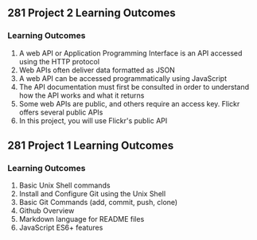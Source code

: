 ## 281 Project 2 Learning Outcomes
### Learning Outcomes
1. A web API or Application Programming Interface is an API accessed using the HTTP protocol
2. Web APIs often deliver data formatted as JSON
3. A web API can be accessed programmatically using
JavaScript
4. The API documentation must first be consulted in order to understand how the API works and what it returns
5. Some web APIs are public, and others require an access key. Flickr offers several public APIs
6. In this project, you will use Flickr's public API


## 281 Project 1 Learning Outcomes
### Learning Outcomes
1. Basic Unix Shell commands
2. Install and Configure Git using the Unix Shell
3. Basic Git Commands (add, commit, push, clone)
4. Github Overview
5. Markdown language for README files
6. JavaScript ES6+ features
